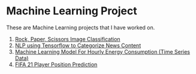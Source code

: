 # Machine Learning Project
These are Machine Learning projects that I have worked on.
1. [Rock, Paper, Scissors Image Classification](https://github.com/madityarafip/My-Machine-Learning/tree/main/ML-Projects/RPS-Classification) 
2. [NLP using Tensorflow to Categorize News Content](https://github.com/madityarafip/My-Machine-Learning/tree/main/ML-Projects/NLP-NewsContent)
3. [Machine Learning Model For Hourly Energy Consumption (Time Series Data)](https://github.com/madityarafip/My-Machine-Learning/tree/main/ML-Projects/Hourly-Energy-Consumption)
4. [FIFA 21 Player Position Prediction](https://github.com/madityarafip/My-Machine-Learning/tree/main/ML-Projects/FIFA21-Player-Prediction)

